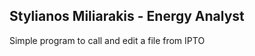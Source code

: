 ## **Stylianos Miliarakis** - Energy Analyst

Simple program to call and edit a file from IPTO 

```markdown

```

